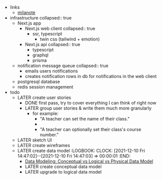 - links
	- [milanote](https://app.milanote.com/1MWRjm18rVBz14/lms)
- infrastructure
  collapsed:: true
	- Next.js app
		- Next.js web client
		  collapsed:: true
			- ssr, typescript
				- twin css (tailwind + emotion)
		- Next.js api
		  collapsed:: true
			- typescript
			- graphql
			- prisma
	- notification message queue
	  collapsed:: true
		- emails users notifications
		- creates notification rows in db for notifications in the web client
	- postgresql database
	- redis session management
- todo
	- LATER create user stories
		- DONE first pass, try to cover everything I can think of right now
		- LATER group user stories & write them much more granularly
			- for example:
				- "A teacher can set the name of their class."
				-
				- "A teacher can optionally set their class's course number."
	- LATER sketch UI
	- LATER create wireframes
	- LATER create data model
	  :LOGBOOK:
	  CLOCK: [2021-12-10 Fri 14:47:02]--[2021-12-10 Fri 14:47:03] =>  00:00:01
	  :END:
		- [Data Modeling: Conceptual vs Logical vs Physical Data Model](https://online.visual-paradigm.com/knowledge/visual-modeling/conceptual-vs-logical-vs-physical-data-model/)
		- LATER create conceptual data model
		- LATER upgrade to logical data model